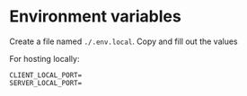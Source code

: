 # Environment variables

Create a file named `./.env.local`. Copy and fill out the values

For hosting locally:
```env
CLIENT_LOCAL_PORT=
SERVER_LOCAL_PORT=
```
